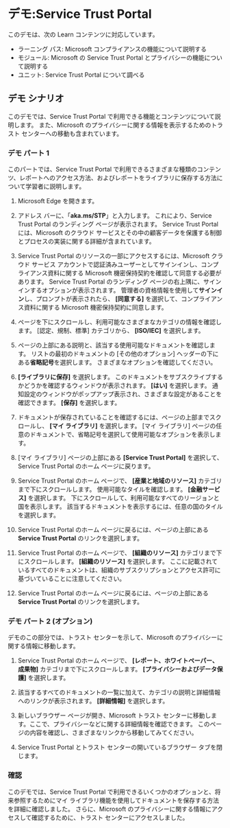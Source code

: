 <!---
---
デモ: タイトル: 'Service Trust Portal' ラーニング パス/モジュール/ユニット: 'ラーニング パス: Microsoft コンプライアンスの機能について説明する; モジュール 1: Microsoft の Service Trust Portal とプライバシーの機能について説明する; ユニット 2: Service Trust Portal の詳細を確認する'
---
--->

# デモ:Service Trust Portal

このデモは、次の Learn コンテンツに対応しています。

- ラーニング パス: Microsoft コンプライアンスの機能について説明する
- モジュール: Microsoft の Service Trust Portal とプライバシーの機能について説明する
- ユニット: Service Trust Portal について調べる

## デモ シナリオ

このデモでは、Service Trust Portal で利用できる機能とコンテンツについて説明します。 また、Microsoft のプライバシーに関する情報を表示するためのトラスト センターへの移動も含まれています。

### デモ パート 1

このパートでは、Service Trust Portal で利用できるさまざまな種類のコンテンツ、レポートへのアクセス方法、およびレポートをライブラリに保存する方法について学習者に説明します。

1. Microsoft Edge を開きます。

1. アドレス バーに、「**aka.ms/STP**」と入力します。 これにより、Service Trust Portal のランディング ページが表示されます。 Service Trust Portal には、Microsoft のクラウド サービスとその中の顧客データを保護する制御とプロセスの実装に関する詳細が含まれています。

1. Service Trust Portal のリソースの一部にアクセスするには、Microsoft クラウド サービス アカウントで認証済みユーザーとしてサインインし、コンプライアンス資料に関する Microsoft 機密保持契約を確認して同意する必要があります。 Service Trust Portal のランディング ページの右上隅に、サインインするオプションが表示されます。  管理者の資格情報を使用して**サインイン**し、プロンプトが表示されたら、 **[同意する]** を選択して、コンプライアンス資料に関する Microsoft 機密保持契約に同意します。

1. ページを下にスクロールし、利用可能なさまざまなカテゴリの情報を確認します。 [認定、規制、標準] カテゴリから、 **[ISO/IEC]** を選択します。

1. ページの上部にある説明と、該当する使用可能なドキュメントを確認します。  リストの最初のドキュメントの [その他のオプション] ヘッダーの下にある**省略記号**を選択します。  さまざまなオプションを確認してください。

1. **[ライブラリに保存]** を選択します。  このドキュメントをサブスクライブするかどうかを確認するウィンドウが表示されます。  **[はい]** を選択します。 通知設定のウィンドウがポップアップ表示され、さまざまな設定があることを確認できます。 **[保存]** を選択します。

1. ドキュメントが保存されていることを確認するには、ページの上部までスクロールし、 **[マイ ライブラリ]** を選択します。  [マイ ライブラリ] ページの任意のドキュメントで、省略記号を選択して使用可能なオプションを表示します。

1. [マイ ライブラリ] ページの上部にある **[Service Trust Portal]** を選択して、Service Trust Portal のホーム ページに戻ります。

1. Service Trust Portal のホーム ページで、 **[産業と地域のリソース]** カテゴリまで下にスクロールします。  使用可能なタイルを確認します。  **[金融サービス]** を選択します。  下にスクロールして、利用可能なすべてのリージョンと国を表示します。  該当するドキュメントを表示するには、任意の国のタイルを選択します。

1. Service Trust Portal のホーム ページに戻るには、ページの上部にある **Service Trust Portal** のリンクを選択します。

1. Service Trust Portal のホーム ページで、 **[組織のリソース]** カテゴリまで下にスクロールします。 **[組織のリソース]** を選択します。  ここに記載されているすべてのドキュメントは、組織のサブスクリプションとアクセス許可に基づいていることに注意してください。

1. Service Trust Portal のホーム ページに戻るには、ページの上部にある **Service Trust Portal** のリンクを選択します。

### デモ パート 2 (オプション)

デモのこの部分では、トラスト センターを示して、Microsoft のプライバシーに関する情報に移動します。

1. Service Trust Portal のホーム ページで、 **[レポート、ホワイトペーパー、成果物]** カテゴリまで下にスクロールします。 **[プライバシーおよびデータ保護]** を選択します。  

1. 該当するすべてのドキュメントの一覧に加えて、カテゴリの説明と詳細情報へのリンクが表示されます。  **[詳細情報]** を選択します。

1. 新しいブラウザー ページが開き、Microsoft トラスト センターに移動します。ここで、プライバシーなどに関する詳細情報を確認できます。 このページの内容を確認し、さまざまなリンクから移動してみてください。

1. Service Trust Portal とトラスト センターの開いているブラウザー タブを閉じます。

### 確認

このデモでは、Service Trust Portal で利用できるいくつかのオプションと、将来参照するためにマイ ライブラリ機能を使用してドキュメントを保存する方法を詳細に確認しました。  さらに、Microsoft のプライバシーに関する情報にアクセスして確認するために、トラスト センターにアクセスしました。
